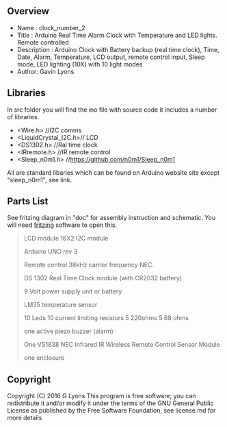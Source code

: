 
Overview
--------------------
* Name : clock_number_2
* Title : Arduino Real Time Alarm Clock with Temperature and LED lights. Remote controlled
* Description : Arduino Clock with Battery backup (real time clock), Time, Date, Alarm, Temperature, LCD output, remote control input, Sleep mode, LED lighting (10X) with 10 light modes
* Author: Gavin Lyons

Libraries
------------------------
In src folder you will find the ino file with source code
it includes a number of libraries.

* <Wire.h>  //I2C comms
* <LiquidCrystal_I2C.h>// LCD
* <DS1302.h> //Ral time clock
* <IRremote.h> //IR remote control
* <Sleep_n0m1.h> //https://github.com/n0m1/Sleep_n0m1

All are standard libaries which can be found on Arduino website 
site except "sleep_n0m1", see link.

Parts List
------------------------------
See fritzing diagram in "doc" for assembly instruction and schematic. 
You will need [fritzing](https://en.wikipedia.org/wiki/Fritzing) software to open this.

>LCD module 16X2 I2C module
>
>Arduino UNO rev 3
>
>Remote control 38kHz carrier frequency NEC.
>
>DS 1302 Real Time Clock module (with CR2032 battery)
>
>9 Volt power supply unit or battery
>
>LM35 temperature sensor
>
>10 Leds  10 current limiting  resistors 5 220ohms 5 68 ohms
>
>one active piezo buzzer (alarm)
>
>One VS1838 NEC Infrared IR Wireless Remote Control Sensor Module
>
>one enclosure

Copyright
-------------------------------

Copyright (C) 2016 G Lyons This program is free software; you can redistribute it and/or modify it under the terms of the GNU General Public License as published by the Free Software Foundation, see license.md for more details
